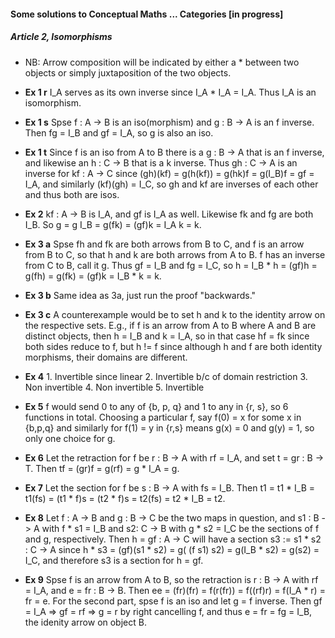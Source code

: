 
#### Some solutions to Conceptual Maths ... Categories [in progress]

##### Article 2, Isomorphisms
- NB: Arrow composition will be indicated by either a * between two objects or simply juxtaposition of the two objects.

- __Ex 1 r__ I_A serves as its own inverse since I_A * I_A = I_A. Thus I_A is an isomorphism.
- __Ex 1 s__ Spse f : A -> B is an iso(morphism) and g : B -> A is an f inverse. Then fg = I_B and gf = I_A, so g is also an iso.
- __Ex 1 t__ Since f is an iso from A to B there is a g : B -> A that is an f inverse, and likewise an h : C -> B that is a k inverse. Thus  gh : C -> A is an inverse for kf : A -> C since (gh)(kf) = g(h(kf)) = g(hk)f = g(I_B)f = gf = I_A, and similarly (kf)(gh) = I_C, so gh and kf are inverses of each other and thus both are isos.

- __Ex 2__ kf : A -> B is I_A, and gf is I_A as well. Likewise fk and fg are both I_B. So g = g I_B = g(fk) = (gf)k = I_A k = k.

- __Ex 3 a__ Spse fh and fk are both arrows from B to C, and f is an arrow from B to C, so that h and k are both arrows from A to B. f has an inverse from C to B, call it g. Thus gf = I_B and fg = I_C, so h = I_B * h = (gf)h = g(fh) = g(fk) = (gf)k = I_B * k = k.
- __Ex 3 b__ Same idea as 3a, just run the proof "backwards."

- __Ex 3 c__ A counterexample would be to set h and k to the identity arrow on the respective sets. E.g., if f is an arrow from A to B where A and B are distinct objects, then h = I_B and k = I_A, so in that case hf = fk since both sides reduce to f, but h != f since although h and f are both identity morphisms, their domains are different.

- __Ex 4__ 1. Invertible since linear 2. Invertible b/c of domain restriction 3. Non invertible 4. Non invertible 5. Invertible

- __Ex 5__ f would send 0 to any of {b, p, q} and 1 to any in {r, s}, so 6 functions in total. Choosing a particular f, say f(0) = x for some x in {b,p,q} and similarly for f(1) = y in {r,s} means g(x) = 0 and g(y) = 1, so only one choice for g.

- __Ex 6__ Let the retraction for f be r : B -> A with rf = I_A, and set t = gr : B -> T. Then tf = (gr)f = g(rf) = g * I_A = g.

- __Ex 7__ Let the section for f be s : B -> A with fs = I_B. Then t1 = t1 * I_B = t1(fs) = (t1 * f)s = (t2 * f)s = t2(fs) = t2 * I_B = t2. 

- __Ex 8__ Let f : A -> B and g : B -> C be the two maps in question, and s1 : B -> A with f * s1 = I_B and s2: C -> B with g * s2 = I_C be the sections of f and g, respectively. Then h = gf : A -> C will have a section s3 := s1 * s2 : C -> A since h * s3 = (gf)(s1 * s2) = g( (f s1) s2) = g(I_B * s2) = g(s2) = I_C, and therefore s3 is a section for h = gf.

- __Ex 9__ Spse f is an arrow from A to B, so the retraction is r : B -> A with rf = I_A, and e = fr : B -> B. Then ee = (fr)(fr) = f(r(fr)) = f((rf)r) = f(I_A * r) = fr = e. For the second part, spse f is an iso and let g = f inverse. Then gf = I_A => gf = rf => g = r by right cancelling f, and thus e = fr = fg = I_B, the idenity arrow on object B.


